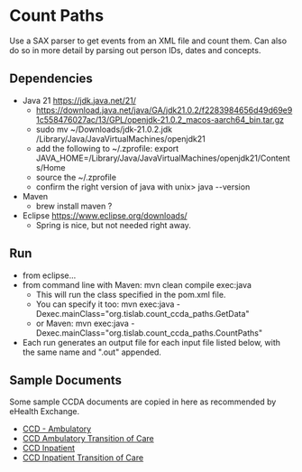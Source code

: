 # Count Paths
Use a SAX parser to get events from an XML file and count them.  Can also do so in more detail by parsing out person IDs, dates and concepts.

## Dependencies
- Java 21 https://jdk.java.net/21/
  - https://download.java.net/java/GA/jdk21.0.2/f2283984656d49d69e91c558476027ac/13/GPL/openjdk-21.0.2_macos-aarch64_bin.tar.gz
  - sudo mv ~/Downloads/jdk-21.0.2.jdk /Library/Java/JavaVirtualMachines/openjdk21
  - add the following to ~/.zprofile: export JAVA_HOME=/Library/Java/JavaVirtualMachines/openjdk21/Contents/Home
  - source the ~/.zprofile
  - confirm the right version of java with unix> java --version
- Maven
  - brew install maven ?
- Eclipse https://www.eclipse.org/downloads/
  - Spring is nice, but not needed right away.

## Run
- from eclipse...
- from command line with Maven: mvn clean compile exec:java
  - This will run the class specified in the pom.xml file.
  - You can specify it too: mvn exec:java -Dexec.mainClass="org.tislab.count_ccda_paths.GetData"
  - or  Maven: mvn exec:java -Dexec.mainClass="org.tislab.count_ccda_paths.CountPaths"
- Each run generates an output file for each input file listed below, with the same name and ".out" appended.
  

## Sample Documents
Some sample CCDA documents are copied in here as recommended by eHealth Exchange.
- [CCD - Ambulatory](https://nam02.safelinks.protection.outlook.com/?url=https%3A%2F%2Fgithub.com%2Fchb%2Fsample_ccdas%2Fblob%2Fmaster%2FNIST%2520Samples%2FCCDA_CCD_b1_Ambulatory_v2.xml&data=05%7C02%7CCHRIS.ROEDER%40cuanschutz.edu%7C90158acfe2c5428f224208dc3c8b4488%7C563337caa517421aaae01aa5b414fd7f%7C0%7C0%7C638451816059410910%7CUnknown%7CTWFpbGZsb3d8eyJWIjoiMC4wLjAwMDAiLCJQIjoiV2luMzIiLCJBTiI6Ik1haWwiLCJXVCI6Mn0%3D%7C0%7C%7C%7C&sdata=q6nEWK%2BsCfBxW0q5EVN%2BEQEksWmo32mfro%2BQjjYbLHE%3D&reserved=0)
- [CCD Ambulatory Transition of Care](https://nam02.safelinks.protection.outlook.com/?url=https%3A%2F%2Fgithub.com%2Fgecole%2FHL7-Task-Force-Examples%2Fblob%2Fmaster%2F170.314b2_AmbulatoryToC.xml&data=05%7C02%7CCHRIS.ROEDER%40cuanschutz.edu%7C90158acfe2c5428f224208dc3c8b4488%7C563337caa517421aaae01aa5b414fd7f%7C0%7C0%7C638451816059421436%7CUnknown%7CTWFpbGZsb3d8eyJWIjoiMC4wLjAwMDAiLCJQIjoiV2luMzIiLCJBTiI6Ik1haWwiLCJXVCI6Mn0%3D%7C0%7C%7C%7C&sdata=T9dSJEKtiTyDsgHrxZToKAeyprt8XVz54r7AaNh%2F0sQ%3D&reserved=0)
- [CCD Inpatient](https://nam02.safelinks.protection.outlook.com/?url=https%3A%2F%2Fgithub.com%2Fchb%2Fsample_ccdas%2Fblob%2Fmaster%2FNIST%2520Samples%2FCCDA_CCD_b1_InPatient_v2.xml&data=05%7C02%7CCHRIS.ROEDER%40cuanschutz.edu%7C90158acfe2c5428f224208dc3c8b4488%7C563337caa517421aaae01aa5b414fd7f%7C0%7C0%7C638451816059428782%7CUnknown%7CTWFpbGZsb3d8eyJWIjoiMC4wLjAwMDAiLCJQIjoiV2luMzIiLCJBTiI6Ik1haWwiLCJXVCI6Mn0%3D%7C0%7C%7C%7C&sdata=swbBQAtcDweN%2BvOc9oTjFrFi%2B%2FQdVQgmknFDD9owucg%3D&reserved=0)
- [CCD Inpatient Transition of Care](https://nam02.safelinks.protection.outlook.com/?url=https%3A%2F%2Fgithub.com%2Fchb%2Fsample_ccdas%2Fblob%2Fmaster%2FTransitions%2520of%2520Care%2520Samples%2FToC_CCDA_CCD_CompGuideSample_FullXML.xml&data=05%7C02%7CCHRIS.ROEDER%40cuanschutz.edu%7C90158acfe2c5428f224208dc3c8b4488%7C563337caa517421aaae01aa5b414fd7f%7C0%7C0%7C638451816059435590%7CUnknown%7CTWFpbGZsb3d8eyJWIjoiMC4wLjAwMDAiLCJQIjoiV2luMzIiLCJBTiI6Ik1haWwiLCJXVCI6Mn0%3D%7C0%7C%7C%7C&sdata=cDJw9ptcD%2FR%2B02Hgl0Gl17oe0%2FLNkAtkrBrXM%2FmDrJQ%3D&reserved=0)
